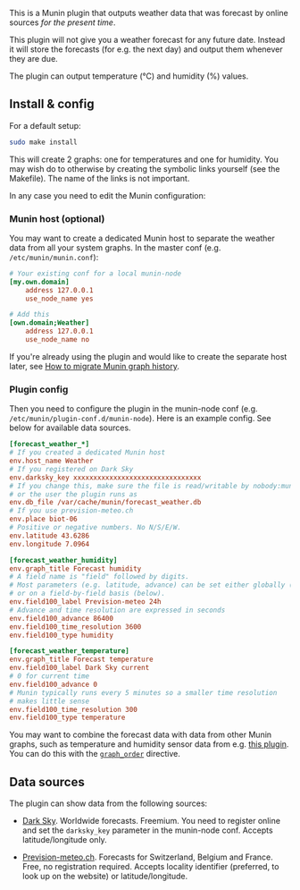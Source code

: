 This is a Munin plugin that outputs weather data that was forecast by online sources *for the present time*.

This plugin will not give you a weather forecast for any future date. Instead it will store the forecasts (for e.g. the next day) and output them whenever they are due.

The plugin can output temperature (°C) and humidity (%) values.


## Install & config

For a default setup:

```bash
sudo make install
```

This will create 2 graphs: one for temperatures and one for humidity. You may wish do to otherwise by creating the symbolic links yourself (see the Makefile). The name of the links is not important.

In any case you need to edit the Munin configuration:


### Munin host (optional)

You may want to create a dedicated Munin host to separate the weather data from all your system graphs. In the master conf (e.g. `/etc/munin/munin.conf`):

```ini
# Your existing conf for a local munin-node
[my.own.domain]
    address 127.0.0.1
    use_node_name yes

# Add this
[own.domain;Weather]
    address 127.0.0.1
    use_node_name no
```

If you're already using the plugin and would like to create the separate host later, see [How to migrate Munin graph history](https://serverfault.com/questions/252572/how-to-migrate-munin-graph-history#252580).


### Plugin config

Then you need to configure the plugin in the munin-node conf (e.g. `/etc/munin/plugin-conf.d/munin-node`). Here is an example config. See below for available data sources.

```ini
[forecast_weather_*]
# If you created a dedicated Munin host
env.host_name Weather
# If you registered on Dark Sky
env.darksky_key xxxxxxxxxxxxxxxxxxxxxxxxxxxxxxxx
# If you change this, make sure the file is read/writable by nobody:munin
# or the user the plugin runs as
env.db_file /var/cache/munin/forecast_weather.db
# If you use prevision-meteo.ch
env.place biot-06
# Positive or negative numbers. No N/S/E/W.
env.latitude 43.6286
env.longitude 7.0964

[forecast_weather_humidity]
env.graph_title Forecast humidity
# A field name is "field" followed by digits.
# Most parameters (e.g. latitude, advance) can be set either globally (above)
# or on a field-by-field basis (below).
env.field100_label Prevision-meteo 24h
# Advance and time resolution are expressed in seconds
env.field100_advance 86400
env.field100_time_resolution 3600
env.field100_type humidity

[forecast_weather_temperature]
env.graph_title Forecast temperature
env.field100_label Dark Sky current
# 0 for current time
env.field100_advance 0
# Munin typically runs every 5 minutes so a smaller time resolution
# makes little sense
env.field100_time_resolution 300
env.field100_type temperature
```

You may want to combine the forecast data with data from other Munin graphs, such as temperature and humidity sensor data from e.g. [this plugin](https://cweiske.de/usb-wde1-tools.htm). You can do this with the [`graph_order`](http://munin-monitoring.org/wiki/LoaningData) directive.


## Data sources

The plugin can show data from the following sources:

* [Dark Sky](https://darksky.net/). Worldwide forecasts. Freemium. You need to register online and set the `darksky_key` parameter in the munin-node conf. Accepts latitude/longitude only.

* [Prevision-meteo.ch](http://www.prevision-meteo.ch/). Forecasts for Switzerland, Belgium and France. Free, no registration required. Accepts locality identifier (preferred, to look up on the website) or latitude/longitude.

